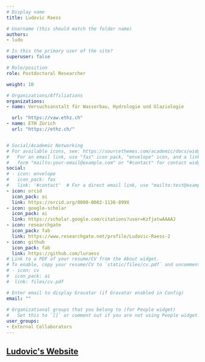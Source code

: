 ```yaml
---
# Display name
title: Ludovic Raess

# Username (this should match the folder name)
authors:
- ludo

# Is this the primary user of the site?
superuser: false

# Role/position
role: Postdoctoral Researcher

weight: 10

# Organizations/Affiliations
organizations:
- name: Versuchsanstalt für Wasserbau, Hydrologie und Glaziologie

  url: "https://vaw.ethz.ch"
- name: ETH Zürich
  url: "https://ethz.ch/"


# Social/Academic Networking
# For available icons, see: https://sourcethemes.com/academic/docs/widgets/#icons
#   For an email link, use "fas" icon pack, "envelope" icon, and a link in the
#   form "mailto:your-email@example.com" or "#contact" for contact widget.
social:
# - icon: envelope
#   icon_pack: fas
#   link: '#contact'  # For a direct email link, use "mailto:test@example.org".
- icon: orcid
  icon_pack: ai
  link: https://orcid.org/0000-0002-1136-899X
- icon: google-scholar
  icon_pack: ai
  link: https://scholar.google.com/citations?user=KzfjatwAAAAJ
- icon: researchgate
  icon_pack: fab
  link: https://www.researchgate.net/profile/Ludovic-Raess-2
- icon: github
  icon_pack: fab
  link: https://github.com/luraess
# Link to a PDF of your resume/CV from the About widget.
# To enable, copy your resume/CV to `static/files/cv.pdf` and uncomment the lines below.  
# - icon: cv
#  icon_pack: ai
#  link: files/cv.pdf

# Enter email to display Gravatar (if Gravatar enabled in Config)
email: ""
  
# Organizational groups that you belong to (for People widget)
#   Set this to `[]` or comment out if you are not using People widget.  
user_groups:
- External Collaborators
---
```


## [Ludovic's Website](https://vaw.ethz.ch/personen/person-detail.MjcwOTYw.TGlzdC8xOTYxLDE1MTczNjI1ODA=.html)